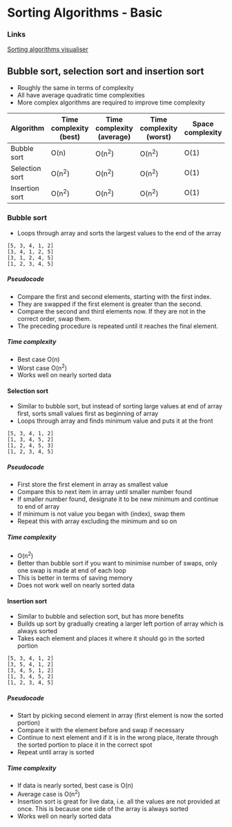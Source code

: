 # Sorting Algorithms - Basic

### Links

[Sorting algorithms visualiser](https://visualgo.net/en/sorting?slide=1)

## Bubble sort, selection sort and insertion sort

- Roughly the same in terms of complexity
- All have average quadratic time complexities
- More complex algorithms are required to improve time complexity

| **Algorithm**  | **Time complexity (best)** | **Time complexity (average)** | **Time complexity (worst)** | **Space complexity** |
| -------------- | -------------------------- | ----------------------------- | --------------------------- | -------------------- |
| Bubble sort    | O(n)                       | O(n<sup>2</sup>)              | O(n<sup>2</sup>)            | O(1)                 |
| Selection sort | O(n<sup>2</sup>)           | O(n<sup>2</sup>)              | O(n<sup>2</sup>)            | O(1)                 |
| Insertion sort | O(n<sup>2</sup>)           | O(n<sup>2</sup>)              | O(n<sup>2</sup>)            | O(1)                 |

### Bubble sort

- Loops through array and sorts the largest values to the end of the array

```
[5, 3, 4, 1, 2]
[3, 4, 1, 2, 5]
[3, 1, 2, 4, 5]
[1, 2, 3, 4, 5]
```

##### Pseudocode

- Compare the first and second elements, starting with the first index.
- They are swapped if the first element is greater than the second.
- Compare the second and third elements now. If they are not in the correct order, swap them.
- The preceding procedure is repeated until it reaches the final element.

##### Time complexity

- Best case O(n)
- Worst case O(n<sup>2</sup>)
- Works well on nearly sorted data

#### Selection sort

- Similar to bubble sort, but instead of sorting large values at end of array first, sorts small values first as beginning of array
- Loops through array and finds minimum value and puts it at the front

```
[5, 3, 4, 1, 2]
[1, 3, 4, 5, 2]
[1, 2, 4, 5, 3]
[1, 2, 3, 4, 5]
```

##### Pseudocode

- First store the first element in array as smallest value
- Compare this to next item in array until smaller number found
- If smaller number found, designate it to be new minimum and continue to end of array
- If minimum is not value you began with (index), swap them
- Repeat this with array excluding the minimum and so on

##### Time complexity

- O(n<sup>2</sup>)
- Better than bubble sort if you want to minimise number of swaps, only one swap is made at end of each loop
- This is better in terms of saving memory
- Does not work well on nearly sorted data

#### Insertion sort

- Similar to bubble and selection sort, but has more benefits
- Builds up sort by gradually creating a larger left portion of array which is always sorted
- Takes each element and places it where it should go in the sorted portion

```
[5, 3, 4, 1, 2]
[3, 5, 4, 1, 2]
[3, 4, 5, 1, 2]
[1, 3, 4, 5, 2]
[1, 2, 3, 4, 5]
```

##### Pseudocode

- Start by picking second element in array (first element is now the sorted portion)
- Compare it with the element before and swap if necessary
- Continue to next element and if it is in the wrong place, iterate through the sorted portion to place it in the correct spot
- Repeat until array is sorted

##### Time complexity

- If data is nearly sorted, best case is O(n)
- Average case is O(n<sup>2</sup>)
- Insertion sort is great for live data, i.e. all the values are not provided at once. This is because one side of the array is always sorted
- Works well on nearly sorted data
